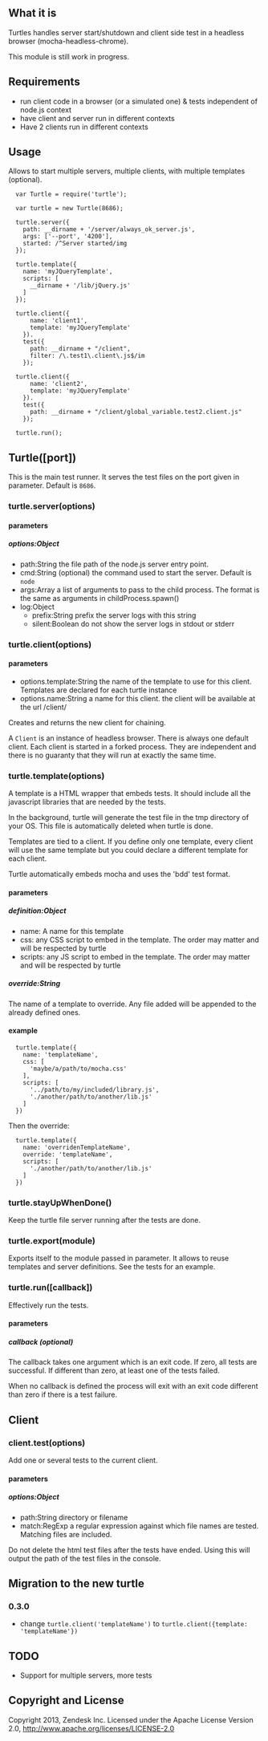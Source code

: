 ## What it is

Turtles handles server start/shutdown and client side test in a headless browser (mocha-headless-chrome).

This module is still work in progress.


## Requirements

- run client code in a browser (or a simulated one) & tests independent of node.js context
- have client and server run in different contexts
- Have 2 clients run in different contexts

## Usage

Allows to start multiple servers, multiple clients, with multiple templates (optional).


```
  var Turtle = require('turtle');

  var turtle = new Turtle(8686);

  turtle.server({
    path: __dirname + '/server/always_ok_server.js',
    args: ['--port', '4200'],
    started: /^Server started/img
  });

  turtle.template({
    name: 'myJQueryTemplate',
    scripts: [
      __dirname + '/lib/jQuery.js'
    ]
  });

  turtle.client({
      name: 'client1',
      template: 'myJQueryTemplate'
    }).
    test({
      path: __dirname + "/client",
      filter: /\.test1\.client\.js$/im
    });

  turtle.client({
      name: 'client2',
      template: 'myJQueryTemplate'
    }).
    test({
      path: __dirname + "/client/global_variable.test2.client.js"
    });

  turtle.run();
```

## Turtle([port])

This is the main test runner. It serves the test files on the port given in parameter. Default is ```8686```.

### turtle.server(options)


#### parameters
##### options:Object

- path:String the file path of the node.js server entry point.
- cmd:String (optional) the command used to start the server. Default is ```node```
- args:Array a list of arguments to pass to the child process. The format is the same as arguments in
childProcess.spawn()
- log:Object
  - prefix:String prefix the server logs with this string
  - silent:Boolean do not show the server logs in stdout or stderr

### turtle.client(options)
#### parameters

- options.template:String the name of the template to use for this client. Templates are declared for each turtle instance
- options.name:String a name for this client. the client will be available at the url /client/<name>

Creates and returns the new client for chaining.

A ```Client``` is an instance of headless browser. There is always one default client. Each client is started in a
forked process. They are independent and there is no guaranty that they will run at exactly the same time.

### turtle.template(options)

A template is a HTML wrapper that embeds tests. It should include all the javascript libraries that are needed by the
tests.

In the background, turtle will generate the test file in the tmp directory of your OS. This file is automatically
deleted when turtle is done.

Templates are tied to a client. If you define only one template, every client will use the same template but you could
declare a different template for each client.

Turtle automatically embeds mocha and uses the 'bdd' test format.

#### parameters
##### definition:Object

- name: A name for this template
- css: any CSS script to embed in the template. The order may matter and will be respected by turtle
- scripts: any JS script to embed in the template. The order may matter and will be respected by turtle

##### override:String

The name of a template to override. Any file added will be appended to the already defined ones.

#### example

```
  turtle.template({
    name: 'templateName',
    css: [
      'maybe/a/path/to/mocha.css'
    ],
    scripts: [
      '../path/to/my/included/library.js',
      './another/path/to/another/lib.js'
    ]
  })
```

Then the override:

```
  turtle.template({
    name: 'overridenTemplateName',
    override: 'templateName',
    scripts: [
      './another/path/to/another/lib.js'
    ]
  })
```
### turtle.stayUpWhenDone()

Keep the turtle file server running after the tests are done.


### turtle.export(module)

Exports itself to the module passed in parameter. It allows to reuse templates and server definitions. See the tests for
an example.


### turtle.run([callback])

Effectively run the tests.

#### parameters
##### callback (optional)

The callback takes one argument which is an exit code. If zero, all tests are successful. If different than zero, at
least one of the tests failed.

When no callback is defined the process will exit with an exit code different than zero if there is a test failure.

## Client

### client.test(options)

Add one or several tests to the current client.

#### parameters
##### options:Object

- path:String directory or filename
- match:RegExp a regular expression against which file names are tested. Matching files are included.


Do not delete the html test files after the tests have ended. Using this will output the path of the test files in the
console.

## Migration to the new turtle

### 0.3.0

* change ```turtle.client('templateName')``` to ```turtle.client({template: 'templateName'})```

## TODO

- Support for multiple servers, more tests


## Copyright and License

Copyright 2013, Zendesk Inc.
Licensed under the Apache License Version 2.0, http://www.apache.org/licenses/LICENSE-2.0
